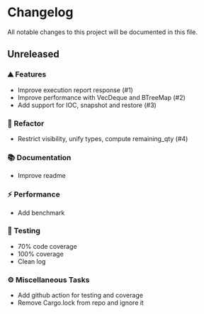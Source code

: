 # Changelog

All notable changes to this project will be documented in this file.

## Unreleased

### <!-- 0 -->⛰️  Features

- Improve execution report response (#1)
- Improve performance with VecDeque and BTreeMap (#2)
- Add support for IOC, snapshot and restore (#3)


### <!-- 2 -->🚜 Refactor

- Restrict visibility, unify types, compute remaining_qty (#4)


### <!-- 3 -->📚 Documentation

- Improve readme


### <!-- 4 -->⚡ Performance

- Add benchmark


### <!-- 6 -->🧪 Testing

- 70% code coverage
- 100% coverage
- Clean log


### <!-- 7 -->⚙️ Miscellaneous Tasks

- Add github action for testing and coverage
- Remove Cargo.lock from repo and ignore it


<!-- generated by git-cliff -->
